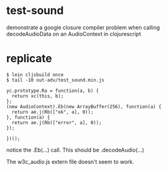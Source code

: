 # test-sound

demonstrate a google closure compiler problem when calling decodeAudioData on an AudioContext in clojurescript

# replicate

```
$ lein cljsbuild once
$ tail -10 out-adv/test_sound.min.js

yc.prototype.Ra = function(a, b) {
  return xc(this, b);
};
(new AudioContext).Eb(new ArrayBuffer(256), function(a) {
  return ae.j(Rb(["ok", a], 0));
}, function(a) {
  return ae.j(Rb(["error", a], 0));
});

})();
```

notice the .Eb(...) call. This should be .decodeAudio(...)

The w3c_audio.js extern file doesn't seem to work.
